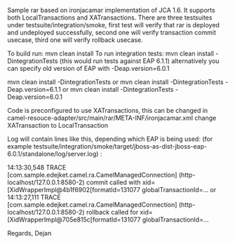 Sample rar based on ironjacamar implementation of JCA 1.6. It supports both LocalTransactions and XATransactions.
There are three testsuites under testsuite/integration/smoke, first test will verify that rar is deployed and undeployed successfully, second one will verify transaction commit usecase, third one will verify rollback usecase.

To build run: mvn clean install
To run integration tests: mvn clean install -DintegrationTests (this would run tests against EAP 6.1.1) alternatively you can specify old version of EAP with -Deap.version=6.0.1

mvn clean install -DintegrationTests or mvn clean install -DintegrationTests -Deap.version=6.1.1
or
mvn clean install -DintegrationTests -Deap.version=6.0.1

Code is preconfigured to use XATransactions, this can be changed in camel-resouce-adapter/src/main/rar/META-INF/ironjacamar.xml
change <transaction-support>XATransaction</transaction-support> to <transaction-support>LocalTransaction</transaction-support>

Log will contain lines like this, depending which EAP is being used: (for example testsuite/integration/smoke/target/jboss-as-dist-jboss-eap-6.0.1/standalone/log/server.log) :

14:13:30,548 TRACE [com.sample.edejket.camel.ra.CamelManagedConnection] (http-localhost/127.0.0.1:8580-2) commit called with xid=[XidWrapperImpl@4b1f6902[formatId=131077 globalTransactionId=...
or
14:13:27,111 TRACE [com.sample.edejket.camel.ra.CamelManagedConnection] (http-localhost/127.0.0.1:8580-2) rollback called for xid=[XidWrapperImpl@705e815c[formatId=131077 globalTransactionId=...


Regards,
Dejan
